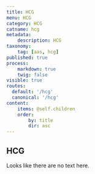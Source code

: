 ```yaml
---
title: HCG
menu: HCG
category: HCG
catname: hcg
metadata:
    description: HCG
taxonomy:
    tag: [aas, hcg]
published: true
process:
    markdown: true
    twig: false
visible: true
routes:
  default: '/hcg'
  canonical: '/hcg'
content:
    items: @self.children
    order:
        by: title
        dir: asc
---
```

## HCG
Looks like there are no text here.
